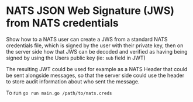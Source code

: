 
# NATS JSON Web Signature (JWS) from NATS credentials

Show how to a NATS user can create a JWS from a standard NATS credentials file, which is signed by the user with their private key, then on the server side how that JWS can be decoded and verified as having being signed by using the Users public key (ie: `sub` field in JWT)

The resulting JWT could be used for example as a NATS Header that could be sent alongside messages, so that the server side could use the header to store audit information about who sent the message.

To run `go run main.go /path/to/nats.creds`